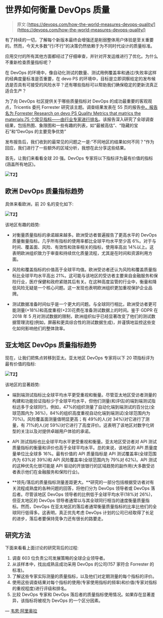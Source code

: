 # 世界如何衡量 DevOps 质量

> 原文:[https://devops.com/how-the-world-measures-devops-quality/](https://devops.com/how-the-world-measures-devops-quality/)

有了持续的一切，了解每个新版本最终会增强还是削弱整体用户体验是至关重要的。然而，今天大多数“行/不行”的决策仍然依赖于为不同时代设计的质量标准。

应用交付的所有其他方面都经过了仔细审查，并针对开发运维进行了优化。为什么不重新检查质量指标呢？

在 DevOps 的环境中，像自动化测试的数量、测试用例覆盖率和通过/失败率这样的经典度量标准是否重要，在 devo PS 的环境中，目标是立即洞察给定的发布候选是否具有可接受的风险水平？还有哪些指标可以帮助我们确保稳定的更新流真正适合生产？

为了向 DevOps 社区提供关于哪些质量指标对 DevOps 的成功最重要的客观观点，Tricentis 委托 Forrester 研究该主题。调查结果发表在 55 页的报告[中，报告名为 Forrester Research on devo PS Quality Metrics that matrics the materials:75 个常见指标——由行业专家进行排名](https://www.tricentis.com/resources/forrester-research-on-devops-quality-metrics/)。该报告深入研究了全球调查结果，包括热图、象限图和一些有趣的列表，如“最被高估”、“隐藏的宝石”和“DevOps 的主要竞争优势”

发布报告后，我们收到的最常见的问题之一是:“不同地区的结果如何不同？”作为回应，我们进行了一些额外的区域分析，我想在此分享这些结果。

首先，让我们来看看全球 20 强。DevOps 专家将以下指标评为最有价值的指标(涵盖所有地区)。

**![](../Images/f50c722ba7ac19e7a791f425df161b53.png)T2】**

## 欧洲 DevOps 质量指标趋势

具体来看欧洲，前 20 名的变化如下:

**![](../Images/ea4c8e3527acd4832f55f11d99e49bbf.png)T2】**

该地区有趣的趋势:

*   对衡量质量指标的承诺越来越多。欧洲受访者普遍报告了更高水平的 DevOps 质量衡量指标。几乎所有指标的使用率都比全球平均水平至少高 6%。对于与时间、覆盖面、风险、有效性和效率相关的指标，使用率高出 14%以上。这表明欧洲组织致力于审查和持续优化质量流程，尤其是在时间和资源利用方面。
*   风险和覆盖指标的价值高于全球平均值。欧洲受访者还认为风险和覆盖质量指标比全球平均水平高出 21%。这可能与该地区的受访者主要来自金融服务和保险行业，医疗保健和政府紧随其后有关。在这种高度监管的行业中，衡量和降低风险无疑是一个核心问题。这一发现也表明欧洲组织更加重视保护企业品牌。

*   测试数据准备时间似乎是一个更大的问题。与全球同行相比，欧洲受访者更可能测量(+18%)和高度重视(+23)花费在准备测试数据上的时间。鉴于 GDPR 在 2018 年 5 月对测试数据的限制，欧洲组织似乎已经显著改变了他们的测试数据管理流程(例如，屏蔽和更具综合性的测试数据生成)，并谨慎地监控这些变化如何影响他们的整体效率。

## 亚太地区 DevOps 质量指标趋势

现在，让我们把焦点转移到亚太。亚太地区 DevOps 专家将以下 20 项指标评为最有价值的指标:

**![](../Images/b468fd2f38abcfab90f489306162459e.png)T2】**

该地区的显著趋势:

*   端到端测试指标比全球平均水平更受重视和衡量。尽管亚太地区受访者测量的构建和功能验证指标少于全球平均水平，但他们测量(和评估)的端到端测试指标远多于全球同行。例如，47%的组织测量了自动化端到端测试的百分比(全球范围内为 36%)，84%的组织高度重视自动化端到端测试(全球范围内为 70%)。风险覆盖面测量值明显更高；有 49%的人(对 34%)对它进行了测量，有 71%的人(对 59%)对它进行了高度评价。这表明了该地区对数字化转型的关注以及对提供卓越用户体验的承诺。

*   API 测试指标也比全球平均水平更受重视和衡量。亚太地区受访者对 API 测试质量指标的衡量和评价也高于全球平均水平。总的来说，该地区的 API 质量度量单位比全球多 16%。最有价值的 API 质量指标是 API 测试覆盖率(全球范围内为 63%对 39%)和 API 风险覆盖率(全球范围内为 79%对 62%)。API 测试的这种优先化很可能是 API 驱动的开放银行的区域趋势的副作用(大多数受访者表示他们在金融服务和保险行业)。

*   **领先/落后的质量指标测量差距更大。**研究的一部分包括根据受访者对有关流程成熟度的各种问题的回答，将他们分为 DevOps 领导者或 DevOps 落后者。尽管该地区 DevOps 领导者的比例低于全球平均水平(18%对 26%)，但亚太地区的 DevOps 领导者通常以与其全球同行相当的速度衡量质量指标。然而，DevOps 在亚太地区的落后者通常衡量质量指标的比率比他们的全球同行低得多。这表明，真正优先考虑 DevOps 计划的公司已经取得了长足的进步，落后者要保持竞争力还有很长的路要走。

## 研究方法

下面来看看上面讨论的研究背后的过程:

1.  调查 603 位负责公司发展策略的全球企业领导者。
2.  从该样本中，找出成熟且成功采用 DevOps 的公司(157 家符合 Forrester 的标准)。
3.  了解这些专家实际测量的质量指标，以及他们对定期测量的每个指标的评价。
4.  使用这些调查结果对每个指标的使用(专家使用指标的频率)和价值(专家对指标的重视程度)进行评级和排名。
5.  比较 DevOps 专家和 DevOps 落后者的质量指标使用情况。如果存在显著差异，该指标将被视为 DevOps 的一个区分因素。

— [韦恩·阿里奥拉](https://devops.com/author/wayneariola/)